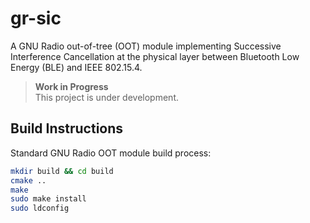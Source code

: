 # gr-sic
A GNU Radio out-of-tree (OOT) module implementing Successive Interference Cancellation at the physical layer between Bluetooth Low Energy (BLE) and IEEE 802.15.4.

> **Work in Progress**  
> This project is under development.


## Build Instructions
Standard GNU Radio OOT module build process:
```bash
mkdir build && cd build
cmake ..
make
sudo make install
sudo ldconfig
